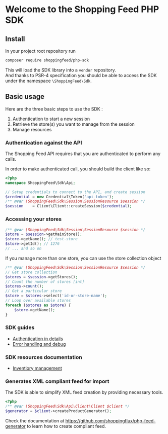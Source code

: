 # Welcome to the Shopping Feed PHP SDK

## Install

In your project root repository run 
```bash
composer require shoppingfeed/php-sdk
```

This will load the SDK library into a `vendor` repository.  
And thanks to PSR-4 specification you should be able to access the SDK under the namespace `\ShoppingFeed\Sdk`.

## Basic usage

Here are the three basic steps to use the SDK :
1. Authentication to start a new session
2. Retrieve the store(s) you want to manage from the session
3. Manage resources

### Authentication against the API

The Shopping Feed API requires that you are authenticated to perform any calls.

In order to make authenticated call, you should build the client like so:

```php
<?php
namespace ShoppingFeed\Sdk\Api;

// Setup credentials to connect to the API, and create session
$credential = new Credential\Token('api-token');
/** @var \ShoppingFeed\Sdk\Session\SessionResource $session */
$session    = Client\Client::createSession($credential);
```

### Accessing your stores

```php
/** @var \ShoppingFeed\Sdk\Session\SessionResource $session */
$store = $session->getMainStore();
$store->getName(); // test-store
$store->getId(); // 1276
// ... and so on
```

If you manage more than one store, you can use the store collection object

```php
/** @var \ShoppingFeed\Sdk\Session\SessionResource $session */
// Get store collection
$stores = $session->getStores();
// Count the number of stores [int]
$stores->count();
// Get a particular store
$store = $stores->select('id-or-store-name');
// Loop over available stores
foreach ($stores as $store) {
	$store->getName(); 
}
```

### SDK guides

- [Authentication in details](doc/authenticate.md)
- [Error handling and debug](doc/error-handling.md)

### SDK resources documentation

- [Inventiory management](doc/catalog.md)


### Generates XML compliant feed for import

The SDK is able to simplify XML feed creation by providing necessary tools.

```php
<?php
/** @var \ShoppingFeed\Sdk\Api\Client\Client $client */
$generator = $client->createProductGenerator();
```

Check the documentation at https://github.com/shoppingflux/php-feed-generator to learn how to create compliant feed.

